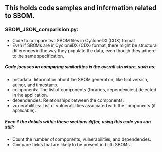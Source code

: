 ## This holds code samples and information related to SBOM.
### SBOM_JSON_comparision.py: 
* Code to compare two SBOM files in CycloneDX (CDX) format
* Even if SBOMs are in CycloneDX (CDX) format, there might be structural differences in the way they populate the data, even though they adhere to the same specification.
##### Code focuses on comparing similarities in the overall structure, such as:
* metadata: Information about the SBOM generation, like tool version, author, and timestamp.
* components: The list of components (libraries, dependencies) detected in the application.
* dependencies: Relationships between the components.
* vulnerabilities: List of vulnerabilities associated with the components (if applicable).
##### Even if the details within these sections differ, using this code you can still:
* Count the number of components, vulnerabilities, and dependencies.
* Compare fields that are likely to be present in both SBOMs.
